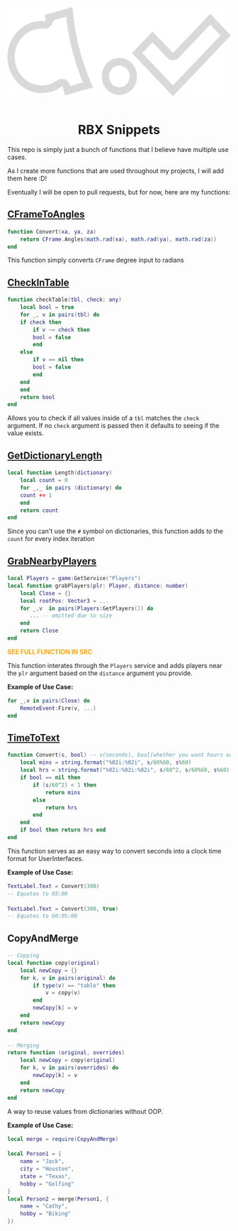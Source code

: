 <div align="center">
    <a><img src="/APointProven.svg" alt="APointProven" height="200" /></a>
<div>&nbsp;</div>

# RBX Snippets
</div>
This repo is simply just a bunch of functions that I believe have multiple use cases.

As I create more functions that are used throughout my projects, I will add them here :D!

Eventually I will be open to pull requests, but for now, here are my functions:

## [CFrameToAngles](src/CFrameToAngles.lua)

```lua
function Convert(xa, ya, za)
    return CFrame.Angles(math.rad(xa), math.rad(ya), math.rad(za))
end
```

This function simply converts `CFrame` degree input to radians

## [CheckInTable](src/CheckInTable.lua)
```lua
function checkTable(tbl, check: any)
    local bool = true
    for _, v in pairs(tbl) do
	if check then
	    if v ~= check then
		bool = false
	    end
	else
	    if v == nil then
		bool = false
	    end
	end
    end
    return bool
end
```
Allows you to check if all values inside of a `tbl` matches the `check` argument. If no `check` argument is passed then it defaults to seeing if the value exists.

## [GetDictionaryLength](src/GetDictionaryLength.lua)

```lua
local function Length(dictionary)
    local count = 0
    for _,_ in pairs (dictionary) do
	count += 1
    end
    return count
end
```

Since you can't use the `#` symbol on dictionaries, this function adds to the `count` for every index iteration

## [GrabNearbyPlayers](src/GrabNearbyPlayers.lua)

```lua
local Players = game:GetService("Players")
local function grabPlayers(plr: Player, distance: number)
    local Close = {}
    local rootPos: Vector3 = ...
    for _,v  in pairs(Players:GetPlayers()) do
       ... -- omitted due to size
    end
    return Close
end
```
<span style='color:orange'>

**SEE FULL FUNCTION IN SRC**

</span>

This function interates through the `Players` service and adds players near the `plr` argument based on the `distance` argument you provide.

**Example of Use Case:**
```lua
for _,v in pairs(Close) do
    RemoteEvent:Fire(v, ...)
end
```
## [TimeToText](src/TimeToText.lua)

```lua
function Convert(s, bool) -- s(seconds), bool(whether you want hours or not)
    local mins = string.format("%02i:%02i", s/60%60, s%60)
    local hrs = string.format("%02i:%02i:%02i", s/60^2, s/60%60, s%60)
    if bool == nil then
        if (s/60^2) < 1 then
            return mins
        else
            return hrs
        end
    end
    if bool then return hrs end
end
```
This function serves as an easy way to convert seconds into a clock time format for UserInterfaces.

**Example of Use Case:**
```lua
TextLabel.Text = Convert(300)
-- Equates to 05:00

TextLabel.Text = Convert(300, true)
-- Equates to 00:05:00
```
## CopyAndMerge

```lua
-- Copying
local function copy(original)
    local newCopy = {}
    for k, v in pairs(original) do
        if type(v) == "table" then
            v = copy(v)
        end 
        newCopy[k] = v
    end
    return newCopy
end

-- Merging
return function (original, overrides)
    local newCopy = copy(original)
    for k, v in pairs(overrides) do
        newCopy[k] = v
    end
    return newCopy
end
```
A way to reuse values from dictionaries without OOP.

**Example of Use Case:**
```lua
local merge = require(CopyAndMerge)

local Person1 = {
    name = "Jack",
    city = "Houston",
    state = "Texas",
    hobby = "Golfing"
}
local Person2 = merge(Person1, {
    name = "Cathy",
    hobby = "Biking"
})
```
